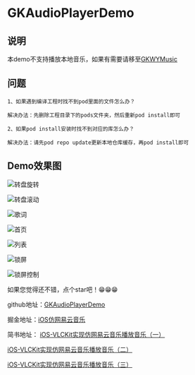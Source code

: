 # GKAudioPlayerDemo

## 说明
本demo不支持播放本地音乐，如果有需要请移至[GKWYMusic](https://github.com/QuintGao/GKWYMusic)

## 问题
    1、如果遇到编译工程时找不到pod里面的文件怎么办？
    
    解决办法：先删除工程目录下的pods文件夹，然后重新pod install即可
    
    2、如果pod install安装时找不到对应的库怎么办？
    
    解决办法：请先pod repo update更新本地仓库缓存，再pod install即可

## Demo效果图

![转盘旋转](https://github.com/QuintGao/GKAudioPlayerDemo/blob/master/imgs/img_disk.gif)

![转盘滚动](https://github.com/QuintGao/GKAudioPlayerDemo/blob/master/imgs/img_toggle.gif)

![歌词](https://github.com/QuintGao/GKAudioPlayerDemo/blob/master/imgs/img_player.png)

![首页](https://github.com/QuintGao/GKAudioPlayerDemo/blob/master/imgs/img_home.png)

![列表](https://github.com/QuintGao/GKAudioPlayerDemo/blob/master/imgs/img_list.png)

![锁屏](https://github.com/QuintGao/GKAudioPlayerDemo/blob/master/imgs/img_lock.png)

![锁屏控制](https://github.com/QuintGao/GKAudioPlayerDemo/blob/master/imgs/img_lock_control.png)

如果您觉得还不错，点个star吧！😁😁😁

github地址：[GKAudioPlayerDemo](https://github.com/QuintGao/GKAudioPlayerDemo)

掘金地址：[iOS仿网易云音乐](https://juejin.im/post/59e46fb4f265da4320024a6f)

简书地址：
[iOS-VLCKit实现仿网易云音乐播放音乐（一）](http://www.jianshu.com/p/7ffd61e6b8d4)

[iOS-VLCKit实现仿网易云音乐播放音乐（二）](http://www.jianshu.com/p/41ac0c9d6b21)

[iOS-VLCKit实现仿网易云音乐播放音乐（三）](http://www.jianshu.com/p/c34ce7c69c47)

